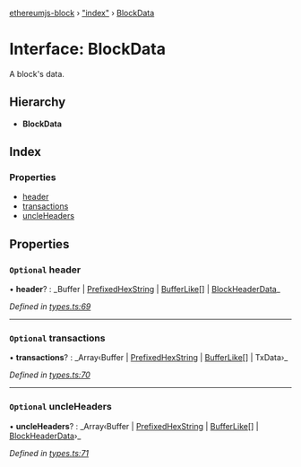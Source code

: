 [ethereumjs-block](../README.md) › ["index"](../modules/_index_.md) › [BlockData](_index_.blockdata.md)

# Interface: BlockData

A block's data.

## Hierarchy

- **BlockData**

## Index

### Properties

- [header](_index_.blockdata.md#optional-header)
- [transactions](_index_.blockdata.md#optional-transactions)
- [uncleHeaders](_index_.blockdata.md#optional-uncleheaders)

## Properties

### `Optional` header

• **header**? : _Buffer | [PrefixedHexString](../modules/\_index_.md#prefixedhexstring) | [BufferLike](../modules/_index_.md#bufferlike)[] | [BlockHeaderData](_index_.blockheaderdata.md)\_

_Defined in [types.ts:69](https://github.com/ethereumjs/ethereumjs-vm/blob/master/packages/block/src/types.ts#L69)_

---

### `Optional` transactions

• **transactions**? : _Array‹Buffer | [PrefixedHexString](../modules/\_index_.md#prefixedhexstring) | [BufferLike](../modules/_index_.md#bufferlike)[] | TxData›\_

_Defined in [types.ts:70](https://github.com/ethereumjs/ethereumjs-vm/blob/master/packages/block/src/types.ts#L70)_

---

### `Optional` uncleHeaders

• **uncleHeaders**? : _Array‹Buffer | [PrefixedHexString](../modules/\_index_.md#prefixedhexstring) | [BufferLike](../modules/_index_.md#bufferlike)[] | [BlockHeaderData](_index_.blockheaderdata.md)›\_

_Defined in [types.ts:71](https://github.com/ethereumjs/ethereumjs-vm/blob/master/packages/block/src/types.ts#L71)_
